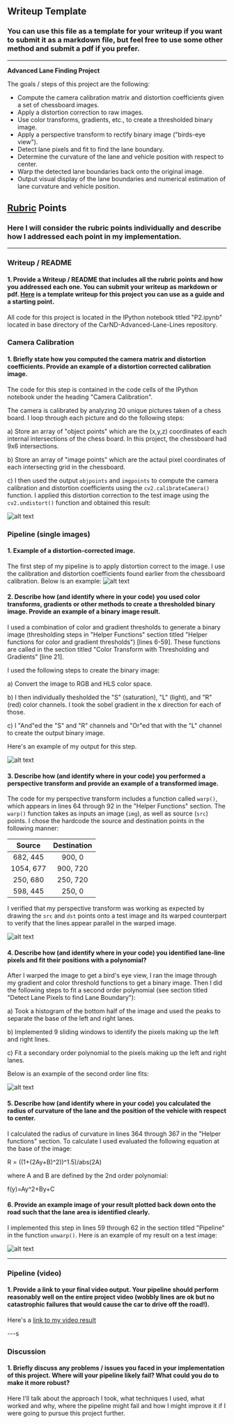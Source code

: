 ## Writeup Template

### You can use this file as a template for your writeup if you want to submit it as a markdown file, but feel free to use some other method and submit a pdf if you prefer.

---

**Advanced Lane Finding Project**

The goals / steps of this project are the following:

* Compute the camera calibration matrix and distortion coefficients given a set of chessboard images.
* Apply a distortion correction to raw images.
* Use color transforms, gradients, etc., to create a thresholded binary image.
* Apply a perspective transform to rectify binary image ("birds-eye view").
* Detect lane pixels and fit to find the lane boundary.
* Determine the curvature of the lane and vehicle position with respect to center.
* Warp the detected lane boundaries back onto the original image.
* Output visual display of the lane boundaries and numerical estimation of lane curvature and vehicle position.

[//]: # (Image References)

[image1]: output_images/OrigionalVsUndistortedImage.png "Undistorted"
[image2]: output_images/OrigionalVsUndistortedImage_road.png "Road Transformed"
[image3]: output_images/CombinedSobels.png "Binary Example"
[image4]: output_images/SourceAndWarpedImage.png "Warp Example"
[image5]: output_images/WarpedBinaryWithFit.png "Fit Visual"
[image6]: output_images/ProjectedLaneResult.png "Output"
[video1]: test_videos_output/project_video.mp4 "Video"

## [Rubric](https://review.udacity.com/#!/rubrics/571/view) Points

### Here I will consider the rubric points individually and describe how I addressed each point in my implementation.  

---

### Writeup / README

#### 1. Provide a Writeup / README that includes all the rubric points and how you addressed each one.  You can submit your writeup as markdown or pdf.  [Here](https://github.com/udacity/CarND-Advanced-Lane-Lines/blob/master/writeup_template.md) is a template writeup for this project you can use as a guide and a starting point.  

All code for this project is located in the IPython notebook titled "P2.ipynb" located in base directory of the CarND-Advanced-Lane-Lines repository. 

### Camera Calibration

#### 1. Briefly state how you computed the camera matrix and distortion coefficients. Provide an example of a distortion corrected calibration image.
The code for this step is contained in the code cells of the IPython notebook under the heading "Camera Calibration". 

The camera is calibrated by analyzing 20 unique pictures taken of a chess board. I loop through each picture and do the following steps:

a) Store an array of "object points" which are the (x,y,z) coordinates of each internal intersections of the chess board. In this project, the chessboard had 9x6 intersections.

b) Store an array of "image points" which are the actaul pixel coordinates of each intersecting grid in the chessboard. 

c) I then used the output `objpoints` and `imgpoints` to compute the camera calibration and distortion coefficients using the `cv2.calibrateCamera()` function.  I applied this distortion correction to the test image using the `cv2.undistort()` function and obtained this result: 

![alt text][image1]

### Pipeline (single images)

#### 1. Example of a distortion-corrected image.

The first step of my pipeline is to apply distortion correct to the image. I use the calibration and distortion coefficients found earlier from the chessboard calibration. Below is an example: 
![alt text][image2]

#### 2. Describe how (and identify where in your code) you used color transforms, gradients or other methods to create a thresholded binary image.  Provide an example of a binary image result.

I used a combination of color and gradient thresholds to generate a binary image (thresholding steps in "Helper Functions" section titled "Helper functions for color and gradient thresholds") [lines 6-59]. These functions are called in the section titled "Color Transform with Thresholding and Gradients" [line 21]. 

I used the following steps to create the binary image:

a) Convert the image to RGB and HLS color space.

b) I then individually thesholded the "S" (saturation), "L" (light), and "R" (red) color channels. I took the sobel gradient in the x direction for each of those.

c) I "And"ed the "S" and "R" channels and "Or"ed that with the "L" channel to create the output binary image.

Here's an example of my output for this step. 

![alt text][image3]

#### 3. Describe how (and identify where in your code) you performed a perspective transform and provide an example of a transformed image.

The code for my perspective transform includes a function called `warp()`, which appears in lines 64 through 92 in the "Helper Functions" section.  The `warp()` function takes as inputs an image (`img`), as well as source (`src`) points. I chose the hardcode the source and destination points in the following manner:


| Source        | Destination   | 
|:-------------:|:-------------:| 
| 682, 445      | 900, 0        | 
| 1054, 677     | 900, 720      |
| 250, 680      | 250, 720      |
| 598, 445      | 250, 0        |

I verified that my perspective transform was working as expected by drawing the `src` and `dst` points onto a test image and its warped counterpart to verify that the lines appear parallel in the warped image.

![alt text][image4]

#### 4. Describe how (and identify where in your code) you identified lane-line pixels and fit their positions with a polynomial?

After I warped the image to get a bird's eye view, I ran the image through my gradient and color threshold functions to get a binary image. Then I did the following steps to fit a second order polynomial (see section titled "Detect Lane Pixels to find Lane Boundary"):

a) Took a histogram of the bottom half of the image and used the peaks to separate the base of the left and right lanes.

b) Implemented 9 sliding windows to identify the pixels making up  the left and right lines.

c) Fit a secondary order polynomial to the pixels making up the left and right lanes.

Below is an example of the second order line fits:


![alt text][image5]

#### 5. Describe how (and identify where in your code) you calculated the radius of curvature of the lane and the position of the vehicle with respect to center.

I calculated the radius of curvature in lines 364 through 367 in the "Helper functions" section. To calculate I used evaluated the following equation at the base of the image:

R = ((1+(2Ay+B)^2))^1.5)/abs(2A)

where A and B are defined by the 2nd order polynomial:

f(y)=Ay^2+By+C

#### 6. Provide an example image of your result plotted back down onto the road such that the lane area is identified clearly.

I implemented this step in lines 59 through 62 in the section titled "Pipeline" in the function `unwarp()`.  Here is an example of my result on a test image:

![alt text][image6]

---

### Pipeline (video)

#### 1. Provide a link to your final video output.  Your pipeline should perform reasonably well on the entire project video (wobbly lines are ok but no catastrophic failures that would cause the car to drive off the road!).

Here's a [link to my video result](./test_videos_output/project_video.mp4)

---s

### Discussion

#### 1. Briefly discuss any problems / issues you faced in your implementation of this project.  Where will your pipeline likely fail?  What could you do to make it more robust?

Here I'll talk about the approach I took, what techniques I used, what worked and why, where the pipeline might fail and how I might improve it if I were going to pursue this project further.  
